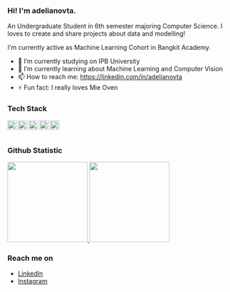 ### Hi! I'm adelianovta.

An Undergraduate Student in 6th semester majoring Computer Science. I loves to create and share projects about data and modelling!

I'm currently active as Machine Learning Cohort in Bangkit Academy.

- 🔭 I’m currently studying on IPB University
- 🌱 I’m currently learning about Machine Learning and Computer Vision
- 📫 How to reach me: https://linkedin.com/in/adelianovta
- ⚡ Fun fact: I really loves Mie Oven

### Tech Stack
  <a href="#"><img align="left" alt="JavaScript" title="JavaScript" width="21px" src="https://upload.wikimedia.org/wikipedia/commons/9/99/Unofficial_JavaScript_logo_2.svg" /></a>
  <a href="https://nodejs.org/"><img align="left" alt="NodeJS" title="NodeJS" width="21px" src="https://seeklogo.com/images/N/nodejs-logo-FBE122E377-seeklogo.com.png" /></a>
  <a href="https://reactjs.org/"><img align="left" alt="React" title="React" width="21px" src="https://cdn.worldvectorlogo.com/logos/react-2.svg" /></a>
  <a href="https://hapi.dev/"><img align="left" alt="Hapi" title="Hapi (NodeJS HTTP Framework)" width="21px" src="https://avatars.githubusercontent.com/u/3774533?s=200&v=4" /></a>
  <a href="https://nextjs.org/"><img align="left" alt="Next" title="Next (React SSR Framework)" width="21px" src="https://iconape.com/wp-content/files/gm/82643/svg/next-js.svg" /></a>
  <br>
  <br>
  
### Github Statistic
<p align="left">
<a href="https://github.com/krisadell01">
  <img height="180em" src="https://github-readme-stats-eight-theta.vercel.app/api?username=krisadell01&show_icons=true&theme=algolia&include_all_commits=true&count_private=true"/>
  <img height="180em" src="https://github-readme-stats-eight-theta.vercel.app/api/top-langs/?username=krisadell01&layout=compact&langs_count=8&theme=algolia"/>
</a>
</p>

### Reach me on
- <a href="https://linkedin.com/in/adelianovta">LinkedIn</a>
- <a href="https://instagram.com/adelianovta">Instagram</a>
